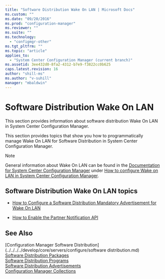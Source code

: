 ```yaml
---
title: "Software Distribution Wake On LAN | Microsoft Docs"
ms.custom: ""
ms.date: "09/20/2016"
ms.prod: "configuration-manager"
ms.reviewer: ""
ms.suite: ""
ms.technology:
  - "configmgr-other"
ms.tgt_pltfrm: ""
ms.topic: "article"
applies_to:
  - "System Center Configuration Manager (current branch)"
ms.assetid: 3ee432d0-8fa2-4312-b7e9-f3822cc0b625
caps.latest.revision: 16
author: "shill-ms"
ms.author: "v-suhill"
manager: "mbaldwin"
---
```

# Software Distribution Wake On LAN
This section provides information about software distribution Wake On LAN in System Center Configuration Manager.  

 This section provides topics that show you how to programmatically manage Wake On LAN for Software Distribution in System Center Configuration Manager.  

> [!NOTE]
>  General information about Wake On LAN can be found in the [Documentation for System Center Configuration Manager](https://technet.microsoft.com/en-us/library/mt346023.aspx) under [How to configure Wake on LAN in System Center Configuration Manager](https://technet.microsoft.com/en-us/library/mt757110.aspx).  

## Software Distribution Wake On LAN topics  

-   [How to Configure a Software Distribution Mandatory Advertisement for Wake On LAN](../../../../develop/core/servers/configure/how-to-configure-a-mandatory-advertisement-for-wake-on-lan.md)  

-   [How to Enable the Partner Notification API](../../../../develop/core/servers/configure/how-to-enable-the-partner-notification-api.md)  

## See Also  
 [Configuration Manager Software Distribution](../../../../develop/core/servers/configure/software distribution.md)   
 [Software Distribution Packages](../../../../develop/core/servers/configure/software-distribution-packages.md)   
 [Software Distribution Programs](../../../../develop/core/servers/configure/software-distribution-programs.md)   
 [Software Distribution Advertisements](../../../../develop/core/servers/configure/software-distribution-advertisements.md)   
 [Configuration Manager Collections](../../../../develop/core/clients/collections/collections.md)
